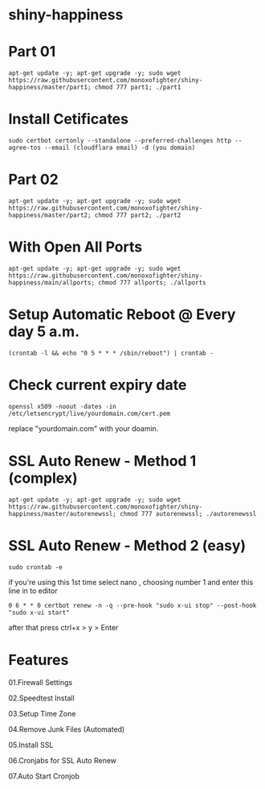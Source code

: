 # shiny-happiness

# Part 01
```
apt-get update -y; apt-get upgrade -y; sudo wget https://raw.githubusercontent.com/monoxofighter/shiny-happiness/master/part1; chmod 777 part1; ./part1
```
# Install Cetificates 

```
sudo certbot certonly --standalone --preferred-challenges http --agree-tos --email (cloudflara email) -d (you domain)
```
# Part 02

```
apt-get update -y; apt-get upgrade -y; sudo wget https://raw.githubusercontent.com/monoxofighter/shiny-happiness/master/part2; chmod 777 part2; ./part2
```
# With Open All Ports 
```
apt-get update -y; apt-get upgrade -y; sudo wget https://raw.githubusercontent.com/monoxofighter/shiny-happiness/main/allports; chmod 777 allports; ./allports
```
# Setup Automatic Reboot @ Every day 5 a.m.
```
(crontab -l && echo "0 5 * * * /sbin/reboot") | crontab -
```
# Check current expiry date
```
openssl x509 -noout -dates -in /etc/letsencrypt/live/yourdomain.com/cert.pem
```
replace "yourdomain.com" with your doamin.

# SSL Auto Renew - Method 1 (complex)
```
apt-get update -y; apt-get upgrade -y; sudo wget https://raw.githubusercontent.com/monoxofighter/shiny-happiness/master/autorenewssl; chmod 777 autorenewssl; ./autorenewssl
```
# SSL Auto Renew - Method 2 (easy)
```
sudo crontab -e
```
if you're using this 1st time select nano , choosing number 1
and enter this line in to editor 
```
0 6 * * 0 certbot renew -n -q --pre-hook "sudo x-ui stop" --post-hook "sudo x-ui start"
```
after that press ctrl+x > y > Enter

# Features
01.Firewall Settings

02.Speedtest Install

03.Setup Time Zone

04.Remove Junk Files (Automated)

05.Install SSL

06.Cronjabs for SSL Auto Renew

07.Auto Start Cronjob

